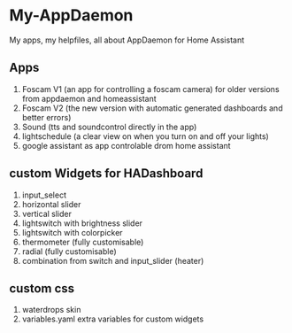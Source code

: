 # My-AppDaemon
My apps, my helpfiles, all about AppDaemon for Home Assistant

## Apps

1) Foscam V1 (an app for controlling a  foscam camera) for older versions from appdaemon and homeassistant
2) Foscam V2 (the new version with automatic generated dashboards and better errors)
3) Sound (tts and soundcontrol directly in the app)
4) lightschedule (a clear view on when you turn on and off your lights)
5) google assistant as app controlable drom home assistant

## custom Widgets for HADashboard

1) input_select
2) horizontal slider
3) vertical slider
4) lightswitch with brightness slider
5) lightswitch with colorpicker
6) thermometer (fully customisable)
7) radial (fully customisable)
8) combination from switch and input_slider (heater)

## custom css

1) waterdrops skin
2) variables.yaml extra variables for custom widgets 



